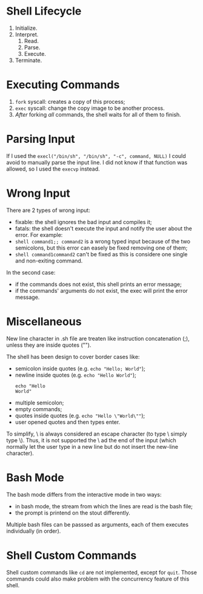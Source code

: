 # Shell Lifecycle
1. Initialize.
2. Interpret.
    1. Read.
    2. Parse.
    3. Execute.
3. Terminate.

# Executing Commands
1. `fork` syscall: creates a copy of this process;
2. `exec` syscall: change the copy image to be another process.
3. *After* forking *all* commands, the shell waits for all of them to finish.

# Parsing Input
If I used the `execl("/bin/sh", "/bin/sh", "-c", command, NULL)` I could avoid to manually parse the input line. I did not know if that function was allowed, so I used the `execvp` instead.

# Wrong Input
There are 2 types of wrong input:
- fixable: the shell ignores the bad input and compiles it;
- fatals: the shell doesn't execute the input and notify the user about the error.
For example:
- `shell command1;; command2` is a wrong typed input because of the two semicolons, but this error can easely be fixed removing one of them;
- `shell command1command2` can't be fixed as this is considere one single and non-exiting command.

In the second case:
- if the commands does not exist, this shell prints an error message;
- if the commands' arguments do not exist, the exec will print the error message.

# Miscellaneous
New line character in .sh file are treaten like instruction concatenation (;), unless they are inside quotes ("").

The shell has been design to cover border cases like:
- semicolon inside quotes (e.g. `echo "Hello; World"`);
- newline inside quotes (e.g. `echo "Hello World"`);
    ```
    echo "Hello
    World"
    ```
- multiple semicolon;
- empty commands;
- quotes inside quotes (e.g. `echo "Hello \"World\""`);
- user opened quotes and then types enter.

To simplify, \ is always considered an escape character (to type \ simply type \\). Thus, it is not supported the \ ad the end of the input (which normally let the user type in a new line but do not insert the new-line character). 

# Bash Mode
The bash mode differs from the interactive mode in two ways:
- in bash mode, the stream from which the lines are read is the bash file;
- the prompt is printend on the stout differently.

Multiple bash files can be passsed as arguments, each of them executes individually (in order).

# Shell Custom Commands
Shell custom commands like `cd` are not implemented, except for `quit`. Those commands could also make problem with the concurrency feature of this shell.